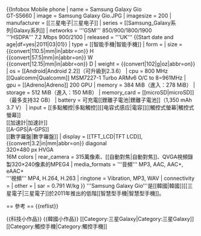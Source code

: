 {{Infobox Mobile phone
| name            = Samsung Galaxy Gio <br /> GT-S5660
| image           = Samsung Galaxy Gio.JPG
| imagesize       = 200
| manufacturer    = [[三星电子|三星电子]]
| series          = [[Samsung_Galaxy系列|Galaxy系列]]
| networks        = '''GSM''' 850/900/1800/1900 <br /> '''HSDPA''' 7.2 Mbps 900/2100
| released        = '''UK''' {{Start date and age|df=yes|2011|03|01}}
| type            = [[智能手機|智能手機]]
| form            =
| size            = {{convert|110.5|mm|in|abbr=on}} H <br /> {{convert|57.5|mm|in|abbr=on}} W <br /> {{convert|12.15|mm|in|abbr=on}} D
| weight          = {{convert|102|g|oz|abbr=on}}
| os              = [[Android|Android 2.2]]（可升級到2.3.6）
| cpu             = 800 MHz [[Qualcomm|Qualcomm]] MSM7227-1 Turbo ARMv6 O/C to 8=961MHz
| gpu             = [[Adreno|Adreno]] 200 GPU
| memory          = 384 MiB（進入：278 MiB）
| storage         = 512 MiB（進入：150 MiB）
| memory_card     = [[microSD|microSD]]（最多支持32 GB）
| battery         = 可充電[[鋰離子電池|鋰離子電池]]（1,350 mAh 3.7 V）
| input           = [[多點觸控|多點觸控]][[电容式感应|電容]][[觸控式螢幕|觸控式螢幕]] <br/> [[加速計|加速計]] <br/> [[A-GPS|A-GPS]] <br/> [[數字羅盤|數字羅盤]]
| display         = [[TFT_LCD|TFT LCD]], {{convert|3.2|in|mm|abbr=on}} diagonal <br /> 320×480 px HVGA <br /> 16M colors
| rear_camera     = 315萬像素、[[自動對焦|自動對焦]]、QVGA視頻錄製320×240像素的MPEG4
| media_formats   = '''音頻''' MP3, AAC, AAC+, eAAC+ <br /> '''視頻''' MP4, H.264, H.263
| ringtone        = Vibration, MP3, WAV
| connectivity    =
| other           =
| sar             = 0.791 W/kg
}}
'''Samsung Galaxy Gio'''是[[韓國|韓國]][[三星電子|三星電子]]於2011年推出的低階[[智慧型手機|智慧型手機]]。

== 參考 ==
{{reflist}}



{{科技小作品}}
{{韓國小作品}}
[[Category:三星Galaxy|Category:三星Galaxy]]
[[Category:觸控手機|Category:觸控手機]]